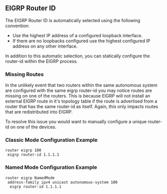## EIGRP Router ID

The EIGRP Router ID is automatically selected using the following convention:

* Use the highest IP address of a configured loopback interface.
* If there are no loopbacks configured use the highest configured IP address on any other interface. 

In addition to this automatic selection, you can statically configure the router-id within the EIGRP process.


### Missing Routes

In the unlikely event that two routers within the same autonomous system are configured with the same eigrp router-id you may notice routes are missing on one of the routers. This is because EIGRP will not install an external EIGRP route in it's topology table if the route is advertised from a router that has the same router-id as itself. Again, this only impacts routes that are redistributed into EIGRP. 

To resolve this issue you would want to manually configure a unique router-id on one of the devices.


### Classic Mode Configuration Example

```
router eigrp 100
 eigrp router-id 1.1.1.1
```

### Named Mode Configuration Example

```
router eigrp NamedMode
 address-family ipv4 unicast autonomous-system 100
  eigrp router-id 1.1.1.1
```